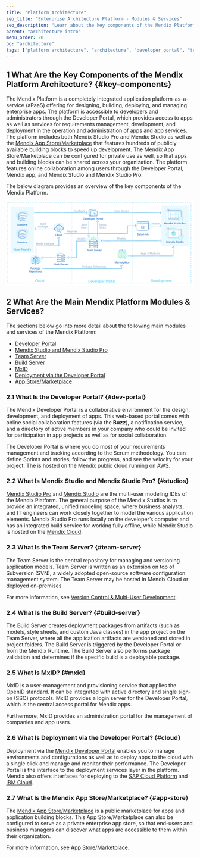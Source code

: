 ```yaml
---
title: "Platform Architecture"
seo_title: "Enterprise Architecture Platform - Modules & Services"
seo_description: "Learn about the key components of the Mendix Platform architecture: Developer Portal, Mendix Studio Pro, Mendix Studio, Team Server, & App Store."
parent: "architecture-intro"
menu_order: 20
bg: "architecture"
tags: ["platform architecture", "architecture", "developer portal", "team server", "deployment"]
---
```


## 1 What Are the Key Components of the Mendix Platform Architecture? {#key-components}

The Mendix Platform is a completely integrated application platform-as-a-service (aPaaS) offering for designing, building, deploying, and managing enterprise apps. The platform is accessible to developers and administrators through the Developer Portal, which provides access to apps as well as services for requirements management, development, and deployment in the operation and administration of apps and app services. The platform includes both Mendix Studio Pro and Mendix Studio as well as the [Mendix App Store/Marketplace](https://appstore.home.mendix.com/index3.html) that features hundreds of publicly available building blocks to speed up development. The Mendix App Store/Marketplace can be configured for private use as well, so that apps and building blocks can be shared across your organization. The platform features online collaboration among users through the Developer Portal, Mendix app, and Mendix Studio and Mendix Studio Pro.

The below diagram provides an overview of the key components of the Mendix Platform.

![Application Development Platform Architecture Overview](attachments/architecture-overview.png)

## 2 What Are the Main Mendix Platform Modules & Services?

The sections below go into more detail about the following main modules and services of the Mendix Platform:

* [Developer Portal](#dev-portal)
* [Mendix Studio and Mendix Studio Pro](#studios)
* [Team Server](#team-server)
* [Build Server](#build-server)
* [MxID](#mxid)
* [Deployment via the Developer Portal](#cloud)
* [App Store/Marketplace](#app-store)

### 2.1 What Is the Developer Portal? {#dev-portal}

The Mendix Developer Portal is a collaborative environment for the design, development, and deployment of apps. This web-based portal comes with online social collaboration features (via the **Buzz**), a notification service, and a directory of active members in your company who could be invited for participation in app projects as well as for social collaboration.

The Developer Portal is where you do most of your requirements management and tracking according to the Scrum methodology. You can define Sprints and stories, follow the progress, and see the velocity for your project. The is hosted on the Mendix public cloud running on AWS.

### 2.2 What Is Mendix Studio and Mendix Studio Pro? {#studios}

[Mendix Studio Pro](https://docs.mendix.com/refguide/modeling) and [Mendix Studio](https://docs.mendix.com/studio) are the multi-user modeling IDEs of the Mendix Platform. The general purpose of the Mendix Studios is to provide an integrated, unified modeling space, where business analysts, and IT engineers can work closely together to model the various application elements. Mendix Studio Pro runs locally on the developer’s computer and has an integrated build service for working fully offline, while Mendix Studio is hosted on the [Mendix Cloud](../app-capabilities/mendix-cloud-overview).

### 2.3 What Is the Team Server? {#team-server}

The Team Server is the central repository for managing and versioning application models. Team Server is written as an extension on top of Subversion (SVN), a widely adopted open-source software configuration management system. The Team Server may be hosted in Mendix Cloud or deployed on-premises.

For more information, see [Version Control & Multi-User Development](../app-lifecycle/version-control).

### 2.4 What Is the Build Server? {#build-server}

The Build Server creates deployment packages from artifacts (such as models, style sheets, and custom Java classes) in the app project on the Team Server, where all the application artifacts are versioned and stored in project folders. The Build Server is triggered by the Developer Portal or from the Mendix Runtime. The Build Server also performs package validation and determines if the specific build is a deployable package.

### 2.5 What Is MxID? {#mxid}

MxID is a user-management and provisioning service that applies the OpenID standard. It can be integrated with active directory and single sign-on (SSO) protocols. MxID provides a login server for the Developer Portal, which is the central access portal for Mendix apps.

Furthermore, MxID provides an administration portal for the management of companies and app users.

### 2.6 What Is Deployment via the Developer Portal? {#cloud}

Deployment via the [Mendix Developer Portal](../app-capabilities/mendix-cloud-features#cloud) enables you to manage environments and configurations as well as to deploy apps to the cloud with a single click and manage and monitor their performance. The Developer Portal is the interface to the deployment services layer in the platform. Mendix also offers interfaces for deploying to the [SAP Cloud Platform](../app-capabilities/strategic-partner-cloud#running-sap-cloud) and [IBM Cloud](../app-capabilities/strategic-partner-cloud#ibm-cloud).

### 2.7 What Is the Mendix App Store/Marketplace? {#app-store}

The [Mendix App Store/Marketplace](https://appstore.home.mendix.com/index3.html) is a public marketplace for apps and application building blocks. This App Store/Marketplace can also be configured to serve as a private enterprise app store, so that end-users and business managers can discover what apps are accessible to them within their organization.

For more information, see [App Store/Marketplace](../app-lifecycle/app-store).
